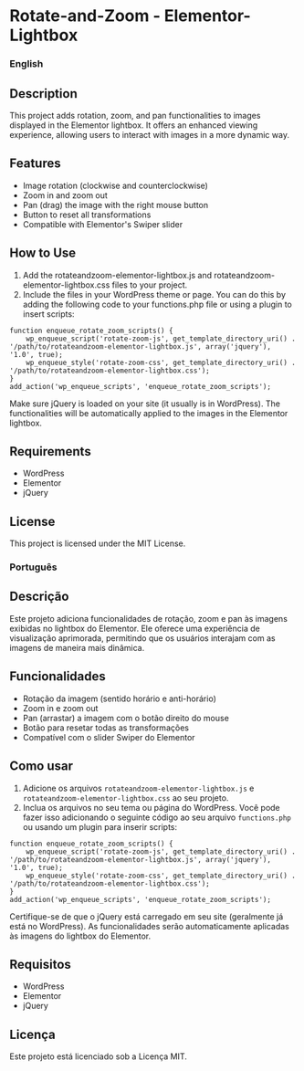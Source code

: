 # Rotate-and-Zoom - Elementor-Lightbox

### English

## Description
This project adds rotation, zoom, and pan functionalities to images displayed in the Elementor lightbox. It offers an enhanced viewing experience, allowing users to interact with images in a more dynamic way.

## Features
- Image rotation (clockwise and counterclockwise)
- Zoom in and zoom out
- Pan (drag) the image with the right mouse button
- Button to reset all transformations
- Compatible with Elementor's Swiper slider

## How to Use
1. Add the rotateandzoom-elementor-lightbox.js and rotateandzoom-elementor-lightbox.css files to your project.
2. Include the files in your WordPress theme or page. You can do this by adding the following code to your functions.php file or using a plugin to insert scripts:
```
function enqueue_rotate_zoom_scripts() {
    wp_enqueue_script('rotate-zoom-js', get_template_directory_uri() . '/path/to/rotateandzoom-elementor-lightbox.js', array('jquery'), '1.0', true);
    wp_enqueue_style('rotate-zoom-css', get_template_directory_uri() . '/path/to/rotateandzoom-elementor-lightbox.css');
}
add_action('wp_enqueue_scripts', 'enqueue_rotate_zoom_scripts');
```
Make sure jQuery is loaded on your site (it usually is in WordPress).
The functionalities will be automatically applied to the images in the Elementor lightbox.

## Requirements
- WordPress
- Elementor
- jQuery

## License
This project is licensed under the MIT License.



### Português

## Descrição

Este projeto adiciona funcionalidades de rotação, zoom e pan às imagens exibidas no lightbox do Elementor. Ele oferece uma experiência de visualização aprimorada, permitindo que os usuários interajam com as imagens de maneira mais dinâmica.

## Funcionalidades

- Rotação da imagem (sentido horário e anti-horário)
- Zoom in e zoom out
- Pan (arrastar) a imagem com o botão direito do mouse
- Botão para resetar todas as transformações
- Compatível com o slider Swiper do Elementor

## Como usar

1. Adicione os arquivos `rotateandzoom-elementor-lightbox.js` e `rotateandzoom-elementor-lightbox.css` ao seu projeto.
2. Inclua os arquivos no seu tema ou página do WordPress. Você pode fazer isso adicionando o seguinte código ao seu arquivo `functions.php` ou usando um plugin para inserir scripts:
```
function enqueue_rotate_zoom_scripts() {
    wp_enqueue_script('rotate-zoom-js', get_template_directory_uri() . '/path/to/rotateandzoom-elementor-lightbox.js', array('jquery'), '1.0', true);
    wp_enqueue_style('rotate-zoom-css', get_template_directory_uri() . '/path/to/rotateandzoom-elementor-lightbox.css');
}
add_action('wp_enqueue_scripts', 'enqueue_rotate_zoom_scripts');
```
Certifique-se de que o jQuery está carregado em seu site (geralmente já está no WordPress).
As funcionalidades serão automaticamente aplicadas às imagens do lightbox do Elementor.

## Requisitos
- WordPress
- Elementor
- jQuery

## Licença
Este projeto está licenciado sob a Licença MIT.

